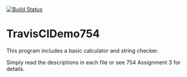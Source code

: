[![Build Status](https://travis-ci.com/AlexanderTheGrape/TravisCIDemo754.svg?branch=master)](https://travis-ci.com/AlexanderTheGrape/TravisCIDemo754)
# TravisCIDemo754

This program includes a basic calculator and string checker.

Simply read the descriptions in each file or see 754 Assignment 3 for details.